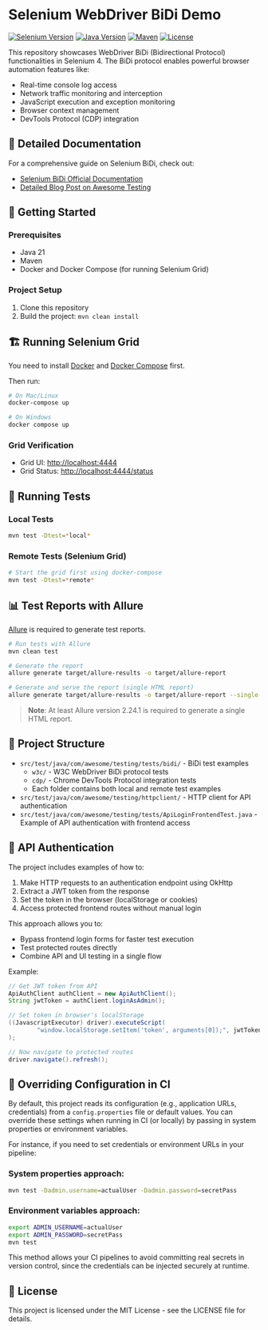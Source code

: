# Selenium WebDriver BiDi Demo

[![Selenium Version](https://img.shields.io/badge/Selenium-4.29.0-green)](https://www.selenium.dev/)
[![Java Version](https://img.shields.io/badge/Java-21-blue)](https://www.oracle.com/java/)
[![Maven](https://img.shields.io/badge/Maven-3.9+-orange)](https://maven.apache.org/)
[![License](https://img.shields.io/badge/License-MIT-yellow)](LICENSE)

This repository showcases WebDriver BiDi (Bidirectional Protocol) functionalities in Selenium 4. The BiDi protocol
enables powerful browser automation features like:

- Real-time console log access
- Network traffic monitoring and interception
- JavaScript execution and exception monitoring
- Browser context management
- DevTools Protocol (CDP) integration

## 📖 Detailed Documentation

For a comprehensive guide on Selenium BiDi, check out:

- [Selenium BiDi Official Documentation](https://www.selenium.dev/documentation/webdriver/bidirectional/)
- [Detailed Blog Post on Awesome Testing](https://www.awesome-testing.com/2023/04/exploring-selenium-bidi-functionality.html)

## 🚀 Getting Started

### Prerequisites

- Java 21
- Maven
- Docker and Docker Compose (for running Selenium Grid)

### Project Setup

1. Clone this repository
2. Build the project: `mvn clean install`

## 🏗️ Running Selenium Grid

You need to install [Docker](https://docs.docker.com/get-docker/)
and [Docker Compose](https://docs.docker.com/compose/install/) first.

Then run:

```bash
# On Mac/Linux
docker-compose up

# On Windows
docker compose up
```

### Grid Verification

- Grid UI: [http://localhost:4444](http://localhost:4444)
- Grid Status: [http://localhost:4444/status](http://localhost:4444/status)

## 🧪 Running Tests

### Local Tests

```bash
mvn test -Dtest=*local*
```

### Remote Tests (Selenium Grid)

```bash
# Start the grid first using docker-compose
mvn test -Dtest=*remote*
```

## 📊 Test Reports with Allure

[Allure](https://allurereport.org/docs/gettingstarted-installation/) is required to generate test reports.

```bash
# Run tests with Allure
mvn clean test

# Generate the report
allure generate target/allure-results -o target/allure-report

# Generate and serve the report (single HTML report)
allure generate target/allure-results -o target/allure-report --single-file
```

> **Note**: At least Allure version 2.24.1 is required to generate a single HTML report.

## 🧩 Project Structure

- `src/test/java/com/awesome/testing/tests/bidi/` - BiDi test examples
    - `w3c/` - W3C WebDriver BiDi protocol tests
    - `cdp/` - Chrome DevTools Protocol integration tests
    - Each folder contains both local and remote test examples
- `src/test/java/com/awesome/testing/httpclient/` - HTTP client for API authentication
- `src/test/java/com/awesome/testing/tests/ApiLoginFrontendTest.java` - Example of API authentication with frontend
  access

## 🔑 API Authentication

The project includes examples of how to:

1. Make HTTP requests to an authentication endpoint using OkHttp
2. Extract a JWT token from the response
3. Set the token in the browser (localStorage or cookies)
4. Access protected frontend routes without manual login

This approach allows you to:

- Bypass frontend login forms for faster test execution
- Test protected routes directly
- Combine API and UI testing in a single flow

Example:

```java
// Get JWT token from API
ApiAuthClient authClient = new ApiAuthClient();
String jwtToken = authClient.loginAsAdmin();

// Set token in browser's localStorage
((JavascriptExecutor) driver).executeScript(
        "window.localStorage.setItem('token', arguments[0]);", jwtToken
);

// Now navigate to protected routes
driver.navigate().refresh();
```

## 🔧 Overriding Configuration in CI

By default, this project reads its configuration (e.g., application URLs, credentials) from a `config.properties` file
or default values. You can override these settings when running in CI (or locally) by passing in system properties or
environment variables.

For instance, if you need to set credentials or environment URLs in your pipeline:

### System properties approach:

```bash
mvn test -Dadmin.username=actualUser -Dadmin.password=secretPass
```

### Environment variables approach:

```bash
export ADMIN_USERNAME=actualUser
export ADMIN_PASSWORD=secretPass
mvn test
```

This method allows your CI pipelines to avoid committing real secrets in version control, since the credentials can be
injected securely at runtime.

## 📝 License

This project is licensed under the MIT License - see the LICENSE file for details.


